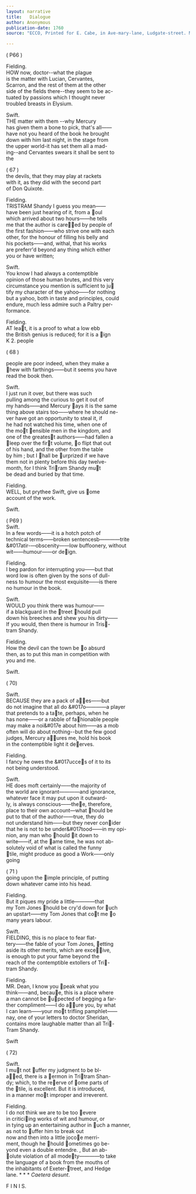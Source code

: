 ```yaml
---
layout: narrative
title:   Dialogue
author: Anonymous
publication-date: 1760
source: "ECCO, Printed for E. Cabe, in Ave-mary-lane, Ludgate-street. M DCC LX"

---
```


( P66 )


 
  Fielding.  
  HOW now, doctor--what the plague  
 is the matter with Lucian, Cervantes,  
 Scarron, and the rest of them at the other  
 side of the fields there--they seem to be ac-  
 tuated by passions which I thought never  
troubled breasts in Elysium.  

Swift.  
THE matter with them --why Mercury  
has given them a bone to pick, that's all——  
have not you heard of the book he brought  
down with him last night, in the stage from  
the upper world-it has set them all a mad-  
ing--and Cervantes swears it shall be sent to   
the  

( 67 )   
the devils, that they may play at rackets  
with it, as they did with the second part  
of Don Quixote.  

Fielding.  
TRISTRAM Shandy I guess you mean——  
have been just hearing of it, from a &#017;oul  
which arrived about two hours——he tells  
me that the author is care&#017;&#017;ed by people of  
the first fashion——who strive one with each  
other, for the honour of filling his belly and  
his pockets——and, withal, that his works  
are preferr'd beyond any thing which either  
you or have written;  

Swift.  
You know I had always a contemptible  
opinion of those human brutes, and this very  
circumstance you mention is sufficient to ju&#017;  
tify my character of the yahoo——for nothing   
but a yahoo, both in taste and principles, could   
endure, much less admire such a Paltry per-  
formance.  

Fielding.   
AT lea&#017;t, it is a proof to what a low ebb  
the British genius is reduced; for it is a &#017;ign  
K 2. people  

( 68 )  

people are poor indeed, when they make a  
&#017;hew with farthings——but it seems you have   
read the book then.  

Swift.  
I just run it over, but there was such  
pulling among the curious to get it out of   
my hands——and Mercury &#017;ays it is the same  
thing above stairs too——where he should ne-  
ver have got an opportunity to steal it, if   
he had not watched his time, when one of  
the mo&#017;t &#017;ensible men in the kingdom, and  
one of the greates&#017;t authors——had fallen a  
&#017;leep over the fir&#017;t volume, &#017;o flipt that out  
of his hand, and the other from the table  
by him ; but I &#017;hall be &#017;urprized if we have  
them not in plenty before this day twelve-  
month, for I think Tri&#017;ram Shandy mu&#017;t   
be dead and buried by that time.  

Fielding.  
WELL, but prythee Swift, give us &#017;ome   
account of the work.  

Swift.  
 
( P69 )  
Swift.  
In a few words——it is a hotch potch of   
technical terms——broken sentencesb————trite  
&#017atir-—obscenity——low buffoonery, without  
wit——humour——or de&#017;ign.  

Fielding.  
I beg pardon for interrupting you——but that   
word low is often given by the sons of dull-  
ness to humour the most exquisite——is there  
no humour in the book.  

Swift.  
WOULD you think there was humour——  
if  a blackguard in the &#017;treet &#017;hould pull  
down his breeches and shew you his dirty——  
If you would, then there is humour in Tris&#017;-  
tram Shandy.  

Fielding.  
How the devil can the town be &#017;o absurd  
then, as to put this man in competition with   
you and me.  

Swift.  

( 70)  

Swift.  
BECAUSE they are a pack of a&#017;&#017;es——but  
do not imagine that all do &#017o————a player  
that pretends to a ta&#017;te, perhaps, when he  
has none——or a rabble of fa&#017;hionable people  
may make a noi&#017e about him——as a mob  
often will do about nothing--but the few good  
judges, Mercury a&#017;&#017;ures me, hold his book  
in the contemptible light it de&#017;erves.  

Fielding.   
I fancy he owes the &#017ucce&#017;s of it to its  
not being understood.  

Swift.  
HE does moft certainly——the majority of  
the world are ignorant————and ignorance,  
whatever face it may put upon it outward-  
ly, is always conscious——the&#017;e, therefore,   
place to their own account—what &#017;hould be  
put to that of the author——true, they do   
not understand him——but they never con&#017;ider  
that he is not to be under&#017tood——in my opi-  
nion, any man who &#017;hould &#017;it down to  
write——if, at the &#017;ame time, he was not ab-  
solutely void of what is called the funny   
&#017;tile, might produce as good a Work——only  
going  

( 71 )  
going upon the &#017;imple principle, of putting  
down whatever came into his head.  

Fielding.  
But it piques my pride a little————that  
my Tom Jones &#017;hould be cry'd down for &#017;uch  
an upstart——my Tom Jones that co&#017;t me &#017;o  
many years labour.  

Swift.  
FIELDING, this is no place to fear flat-  
tery——the fable of your Tom Jones, &#017;etting  
aside its other merits, which are exce&#017;&#017;ive,  
is enough to put your fame beyond the   
reach of the contemptible extollers of Tri&#017;-   
tram Shandy.  

Fielding.  
MR. Dean, I know you &#017;peak what you  
think——and, becau&#017;e, this is a place where  
a man cannot be &#017;u&#017;pected of begging a far-  
ther compliment——I do a&#017;&#017;ure you, by what  
I can learn——your mo&#017;t trifling pamphlet——  
nay, one of your letters to doctor Sheridan,  
contains more laughable matter than all Tri&#017;-  
Tram Shandy.  

Swift  

( 72)   

Swift.  
I mu&#017;t not &#017;uffer my judgment to be bl-  
a&#017;&#017;ed, there is a &#017;ermon in Tri&#017;tram Shan-  
dy; which, to the re&#017;erve of &#017;ome parts of  
the &#017;tile, is excellent. But it is introduced,   
in a manner mo&#017;t improper and irreverent.  

Fielding.   
I do not think we are to be too &#017;evere   
in critici&#017;ing works of wit and humour, or   
in tying up an entertaining author in &#017;uch a manner,  
as not to &#017;uffer him to break out   
now and then into a little joco&#017;e merri-  
ment, though he &#017;hould &#017;ometimes go be-  
yond even a double entendre. , But an ab-  
&#017;olute violation of all mode&#017;ty————to take  
the language of a book from the mouths of  
the inhabitants of Exeter-&#017;treet, and Hedge  
lane. * * *  *Caetera desunt*.  


  F I N I S.   
